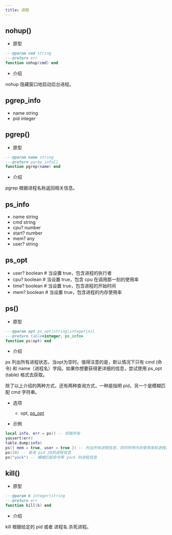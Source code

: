 ```yaml
---
title: 进程
---
```


## nohup()

* 原型
```lua
---@param cmd string
---@return err
function nohup(cmd) end
```

* 介绍

nohup 隐藏窗口地启动后台进程。

## pgrep_info
* name string
* pid integer

## pgrep()

* 原型
```lua
---@param name string
---@return pgrep_info[]
function pgrep(name) end
```

* 介绍

pgrep 根据进程名称返回相关信息。

## ps_info
* name string
* cmd string
* cpu? number
* start? number
* mem? any
* user? string

## ps_opt
* user? boolean # 当设置 true，包含进程的执行者
* cpu? boolean # 当设置 true，包含 cpu 在调用那一刻的使用率
* time? boolean # 当设置 true，包含进程的开始时间
* mem? boolean # 当设置 true，包含进程的内存使用率

## ps()

* 原型
```lua
---@param opt ps_opt|string|integer|nil
---@return table<integer, ps_info>
function ps(opt) end
```

* 介绍

ps 列出所有进程状态，当opt为空时。值得注意的是，默认情况下只有 cmd (命令) 和 name（进程名）字段。如果你想要获得更详细的信息，尝试使用 ps_opt (table) 格式去获取。

除了以上介绍的两种方式，还有两种查询方式，一种是指明 pid，另一个是模糊匹配 cmd 字符串。

* 选项
    - opt, [ps_opt](#ps-opt)

* 示例
```lua
local info, err = ps() -- 抓取所有
yassert(err)
table.dump(info)
ps({ mem = true, user = true }) -- 列出所有进程信息，同时附带内存使用率和进程执行者信息
ps(20) -- 查询 pid 20的进程信息
ps("yock") -- 模糊匹配命令带 yock 的进程信息
```

## kill()

* 原型
```lua
---@param k integer|string
---@return err
function kill(k) end
```

* 介绍

kill 根据给定的 pid 或者 进程名 杀死进程。
